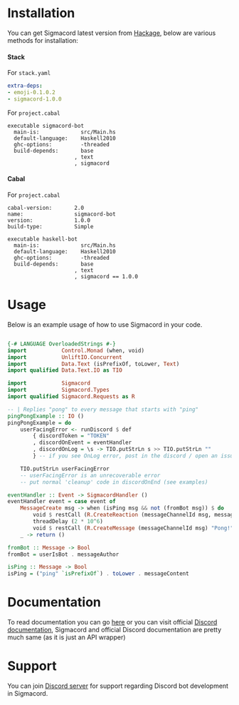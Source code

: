 # Installation

You can get Sigmacord latest version from [Hackage](https://hackage.haskell.org/package/sigmacord), below are various methods for installation:

#### Stack

For `stack.yaml`

```yaml
extra-deps:
- emoji-0.1.0.2
- sigmacord-1.0.0
```

For `project.cabal`

```cabal
executable sigmacord-bot
  main-is:             src/Main.hs
  default-language:    Haskell2010
  ghc-options:         -threaded
  build-depends:       base
                     , text
                     , sigmacord
```

#### Cabal

For `project.cabal`

```cabal
cabal-version:       2.0
name:                sigmacord-bot
version:             1.0.0
build-type:          Simple

executable haskell-bot
  main-is:             src/Main.hs
  default-language:    Haskell2010
  ghc-options:         -threaded
  build-depends:       base
                     , text
                     , sigmacord == 1.0.0
```

# Usage

Below is an example usage of how to use Sigmacord in your code.

```haskell

{-# LANGUAGE OverloadedStrings #-}  
import           Control.Monad (when, void)
import           UnliftIO.Concurrent
import           Data.Text (isPrefixOf, toLower, Text)
import qualified Data.Text.IO as TIO

import           Sigmacord
import           Sigmacord.Types
import qualified Sigmacord.Requests as R

-- | Replies "pong" to every message that starts with "ping"
pingPongExample :: IO ()
pingPongExample = do
    userFacingError <- runDiscord $ def
        { discordToken = "TOKEN"
        , discordOnEvent = eventHandler
        , discordOnLog = \s -> TIO.putStrLn s >> TIO.putStrLn ""
        } -- if you see OnLog error, post in the discord / open an issue

    TIO.putStrLn userFacingError
    -- userFacingError is an unrecoverable error
    -- put normal 'cleanup' code in discordOnEnd (see examples)

eventHandler :: Event -> SigmacordHandler ()
eventHandler event = case event of
    MessageCreate msg -> when (isPing msg && not (fromBot msg)) $ do
        void $ restCall (R.CreateReaction (messageChannelId msg, messageId msg) "eyes")
        threadDelay (2 * 10^6)
        void $ restCall (R.CreateMessage (messageChannelId msg) "Pong!")
    _ -> return ()

fromBot :: Message -> Bool
fromBot = userIsBot . messageAuthor

isPing :: Message -> Bool
isPing = ("ping" `isPrefixOf`) . toLower . messageContent
```

# Documentation

To read documentation you can go [here](https://enginestein.github.io/Sigmacord) or you can visit official [Discord documentation](https://discord.com/developers/docs/intro), Sigmacord and official Discord documentation are pretty much same (as it is just an API wrapper)

# Support

You can join [Discord server](https://discord.gg/GMeBhcvcq7) for support regarding Discord bot development in Sigmacord.
